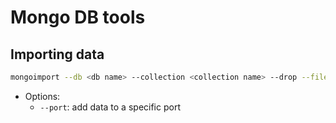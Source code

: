 # Mongo DB tools


## Importing data

```sh
mongoimport --db <db name> --collection <collection name> --drop --file <json file with data>
```
- Options:
  - `--port`: add data to a specific port
